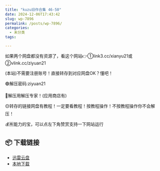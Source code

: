 ```yaml
---
title: "kuzu旧作合集 46-50"
date: 2024-12-06T17:43:42
slug: wp-7896
permalink: /posts/wp-7896/
categories:
  - 未分类
tags:

---
```


如果两个网盘都没有资源了，看这个网站👉①link3.cc/xianyu21或②vlink.cc/ziyuan21

(本站)不需要注册账号！直接转存到对应网盘OK？懂吧！

🟢解压密码:ziyuan21

🔵解压用解压专家！(应用商店有)

🟡转存的链接网盘有教程！一定要看教程！按教程操作！不按教程操作你不会解压！

💰🈶能力的宝，可以点左下角赞赏支持一下网站运行

## 📦 下载链接
- [迅雷云盘](https://blziyuan21.com/pay-download/7896?key=dc6ddd954a&down_id=0)
- [本地下载](https://blziyuan21.com/pay-download/7896?key=dc6ddd954a&down_id=1)

